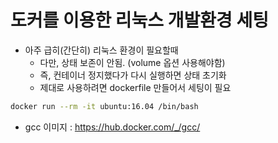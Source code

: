 # 도커를 이용한 리눅스 개발환경 세팅
* 아주 급히(간단히) 리눅스 환경이 필요할때
    * 다만, 상태 보존이 안됨. (volume 옵션 사용해야함)
    * 즉, 컨테이너 정지했다가 다시 실행하면 상태 초기화
    * 제대로 사용하려면 dockerfile 만들어서 세팅이 필요

```bash
docker run --rm -it ubuntu:16.04 /bin/bash
```

* gcc 이미지 : https://hub.docker.com/_/gcc/
